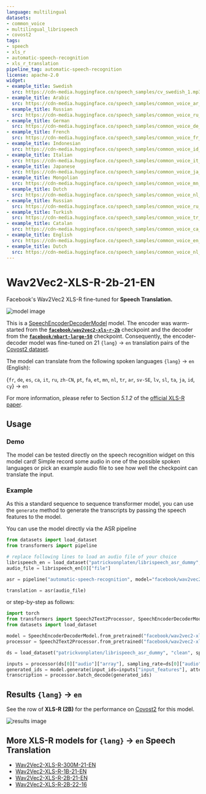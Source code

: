 ```yaml
---
language: multilingual
datasets:
- common_voice
- multilingual_librispeech
- covost2
tags:
- speech
- xls_r
- automatic-speech-recognition
- xls_r_translation
pipeline_tag: automatic-speech-recognition
license: apache-2.0
widget:
- example_title: Swedish
  src: https://cdn-media.huggingface.co/speech_samples/cv_swedish_1.mp3
- example_title: Arabic
  src: https://cdn-media.huggingface.co/speech_samples/common_voice_ar_19058308.mp3
- example_title: Russian
  src: https://cdn-media.huggingface.co/speech_samples/common_voice_ru_18849022.mp3
- example_title: German
  src: https://cdn-media.huggingface.co/speech_samples/common_voice_de_17284683.mp3
- example_title: French
  src: https://cdn-media.huggingface.co/speech_samples/common_voice_fr_17299386.mp3
- example_title: Indonesian
  src: https://cdn-media.huggingface.co/speech_samples/common_voice_id_19051309.mp3
- example_title: Italian
  src: https://cdn-media.huggingface.co/speech_samples/common_voice_it_17415776.mp3
- example_title: Japanese
  src: https://cdn-media.huggingface.co/speech_samples/common_voice_ja_19482488.mp3
- example_title: Mongolian
  src: https://cdn-media.huggingface.co/speech_samples/common_voice_mn_18565396.mp3
- example_title: Dutch
  src: https://cdn-media.huggingface.co/speech_samples/common_voice_nl_17691471.mp3
- example_title: Russian
  src: https://cdn-media.huggingface.co/speech_samples/common_voice_ru_18849022.mp3
- example_title: Turkish
  src: https://cdn-media.huggingface.co/speech_samples/common_voice_tr_17341280.mp3
- example_title: Catalan
  src: https://cdn-media.huggingface.co/speech_samples/common_voice_ca_17367522.mp3
- example_title: English
  src: https://cdn-media.huggingface.co/speech_samples/common_voice_en_18301577.mp3
- example_title: Dutch
  src: https://cdn-media.huggingface.co/speech_samples/common_voice_nl_17691471.mp3
---
```


# Wav2Vec2-XLS-R-2b-21-EN

Facebook's Wav2Vec2 XLS-R fine-tuned for **Speech Translation.**

![model image](https://raw.githubusercontent.com/patrickvonplaten/scientific_images/master/xls_r.png)

This is a [SpeechEncoderDecoderModel](https://huggingface.co/transformers/model_doc/speechencoderdecoder.html) model. 
The encoder was warm-started from the [**`facebook/wav2vec2-xls-r-2b`**](https://huggingface.co/facebook/wav2vec2-xls-r-2b) checkpoint and
the decoder from the [**`facebook/mbart-large-50`**](https://huggingface.co/facebook/mbart-large-50) checkpoint.
Consequently, the encoder-decoder model was fine-tuned on 21 `{lang}` -> `en` translation pairs of the [Covost2 dataset](https://huggingface.co/datasets/covost2).

The model can translate from the following spoken languages `{lang}` -> `en` (English):

{`fr`, `de`, `es`, `ca`, `it`, `ru`, `zh-CN`, `pt`, `fa`, `et`, `mn`, `nl`, `tr`, `ar`, `sv-SE`, `lv`, `sl`, `ta`, `ja`, `id`, `cy`} -> `en`

For more information, please refer to Section *5.1.2* of the [official XLS-R paper](https://arxiv.org/abs/2111.09296).

## Usage

### Demo

The model can be tested directly on the speech recognition widget on this model card! 
Simple record some audio in one of the possible spoken languages or pick an example audio file to see how well the checkpoint can translate the input.

### Example 

As this a standard sequence to sequence transformer model, you can use the `generate` method to generate the
transcripts by passing the speech features to the model.

You can use the model directly via the ASR pipeline

```python
from datasets import load_dataset
from transformers import pipeline

# replace following lines to load an audio file of your choice
librispeech_en = load_dataset("patrickvonplaten/librispeech_asr_dummy", "clean", split="validation")
audio_file = librispeech_en[0]["file"]

asr = pipeline("automatic-speech-recognition", model="facebook/wav2vec2-xls-r-2b-21-to-en", feature_extractor="facebook/wav2vec2-xls-r-2b-21-to-en")

translation = asr(audio_file)
```

or step-by-step as follows:

```python
import torch
from transformers import Speech2Text2Processor, SpeechEncoderDecoderModel
from datasets import load_dataset

model = SpeechEncoderDecoderModel.from_pretrained("facebook/wav2vec2-xls-r-2b-21-to-en")
processor = Speech2Text2Processor.from_pretrained("facebook/wav2vec2-xls-r-2b-21-to-en")

ds = load_dataset("patrickvonplaten/librispeech_asr_dummy", "clean", split="validation")

inputs = processor(ds[0]["audio"]["array"], sampling_rate=ds[0]["audio"]["array"]["sampling_rate"], return_tensors="pt")
generated_ids = model.generate(input_ids=inputs["input_features"], attention_mask=inputs["attention_mask"])
transcription = processor.batch_decode(generated_ids)
```

## Results `{lang}` -> `en`

See the row of **XLS-R (2B)** for the performance on [Covost2](https://huggingface.co/datasets/covost2) for this model.

![results image](https://raw.githubusercontent.com/patrickvonplaten/scientific_images/master/X-%3EEnglish.png)

## More XLS-R models for `{lang}` -> `en` Speech Translation

- [Wav2Vec2-XLS-R-300M-21-EN](https://huggingface.co/facebook/wav2vec2-xls-r-300m-21-to-en)
- [Wav2Vec2-XLS-R-1B-21-EN](https://huggingface.co/facebook/wav2vec2-xls-r-1b-21-to-en)
- [Wav2Vec2-XLS-R-2B-21-EN](https://huggingface.co/facebook/wav2vec2-xls-r-2b-21-to-en)
- [Wav2Vec2-XLS-R-2B-22-16](https://huggingface.co/facebook/wav2vec2-xls-r-2b-22-to-16)
